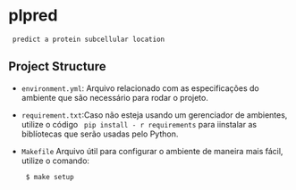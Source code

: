 # plpred
     predict a protein subcellular location

## Project Structure 

- `environment.yml`: Arquivo relacionado com as especificações do ambiente que são necessário  para rodar o projeto. 

- `requirement.txt`:Caso não esteja usando um gerenciador de ambientes, utilize o código ``` pip install - r requirements``` para iinstalar as biblíotecas que serão usadas pelo Python.

- `Makefile` Arquivo útil para configurar o ambiente de maneira mais fácil, utilize o comando:
    ```
     $ make setup
    ```
